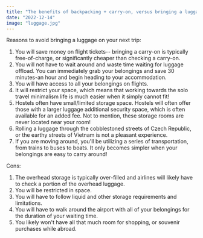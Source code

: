 ```yaml
---
title: "The benefits of backpacking + carry-on, versus bringing a luggage"
date: "2022-12-14"
image: "luggage.jpg"
---
```


Reasons to avoid bringing a luggage on your next trip:

1. You will save money on flight tickets-- bringing a carry-on is typically free-of-charge, or significantly cheaper than checking a carry-on.
2. You will not have to wait around and waste time waiting for luggage offload. You can immediately grab your belongings and save 30 minutes-an hour and begin heading to your accommodation.
3. You will have access to all your belongings on flights.
4. It will restrict your space, which means that working towards the solo travel minimalism life is much easier when it simply cannot fit!
5. Hostels often have small/limited storage space. Hostels will often offer those with a larger luggage additional security space, which is often available for an added fee. Not to mention, these storage rooms are never located near your room!
6. Rolling a luggage through the cobblestoned streets of Czech Republic, or the earthy streets of Vietnam is not a pleasant experience.
7. If you are moving around, you'll be utilizing a series of transportation, from trains to buses to boats. It only becomes simpler when your belongings are easy to carry around!

Cons:

1. The overhead storage is typically over-filled and airlines will likely have to check a portion of the overhead luggage.
2. You will be restricted in space.
3. You will have to follow liquid and other storage requirements and limitations.
4. You will have to walk around the airport with all of your belongings for the duration of your waiting time.
5. You likely won't have all that much room for shopping, or souvenir purchases while abroad.
